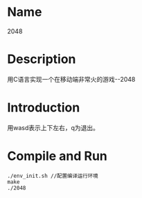 # Name
2048

# Description
用C语言实现一个在移动端非常火的游戏--2048

# Introduction
用wasd表示上下左右，q为退出。

# Compile and Run
    ./env_init.sh //配置编译运行环境  
    make  
    ./2048   

